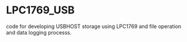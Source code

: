 # LPC1769_USB
code for developing USBHOST storage using LPC1769 and file operation and data logging processs.
